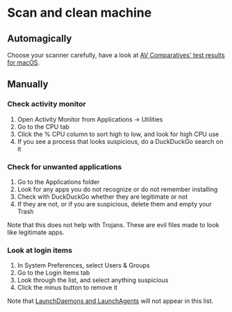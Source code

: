 # Scan and clean machine

## Automagically

Choose your scanner carefully, have a look at [AV Comparatives' test results for macOS](https://www.av-comparatives.org/consumer/test-results/macos/).

## Manually

### Check activity monitor

1. Open Activity Monitor from Applications -> Utilities
2. Go to the CPU tab
3. Click the % CPU column to sort high to low, and look for high CPU use
4. If you see a process that looks suspicious, do a DuckDuckGo search on it

### Check for unwanted applications

1. Go to the Applications folder
2. Look for any apps you do not recognize or do not remember installing
3. Check with DuckDuckGo whether they are legitimate or not
4. If they are not, or if you are suspicious, delete them and empty your Trash

Note that this does not help with Trojans. These are evil files made to look like legitimate apps.  

### Look at login items

1. In System Preferences, select Users & Groups
2. Go to the Login Items tab
3. Look through the list, and select anything suspicious
4. Click the minus button to remove it

Note that [LaunchDaemons and LaunchAgents](daemons-and-agents.md) will not appear in this list.